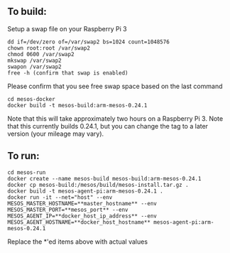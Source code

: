## To build:
Setup a swap file on your Raspberry Pi 3
```
dd if=/dev/zero of=/var/swap2 bs=1024 count=1048576
chown root:root /var/swap2
chmod 0600 /var/swap2
mkswap /var/swap2
swapon /var/swap2
free -h (confirm that swap is enabled)
```
Please confirm that you see free swap space based on the last command

```
cd mesos-docker
docker build -t mesos-build:arm-mesos-0.24.1
```
Note that this will take approximately two hours on a Raspberry Pi 3.  Note that this currently builds 0.24.1, but you can change the tag to a later version (your mileage may vary).

## To run:
```
cd mesos-run
docker create --name mesos-build mesos-build:arm-mesos-0.24.1
docker cp mesos-build:/mesos/build/mesos-install.tar.gz .
docker build -t mesos-agent-pi:arm-mesos-0.24.1 .
docker run -it --net="host" --env MESOS_MASTER_HOSTNAME=**master_hostname** --env MESOS_MASTER_PORT=**mesos_port** --env MESOS_AGENT_IP=**docker_host_ip_address** --env MESOS_AGENT_HOSTNAME=**docker_host_hostname** mesos-agent-pi:arm-mesos-0.24.1
```
Replace the *'ed items above with actual values

